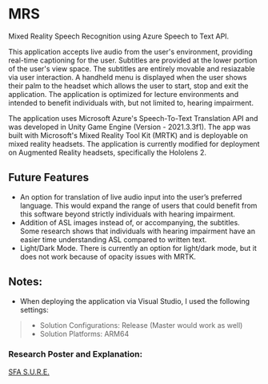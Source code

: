 # MRS
 Mixed Reality Speech Recognition using Azure Speech to Text API. 
 
This application accepts live audio from the user's environment, providing real-time captioning for the user. Subtitles are provided at the lower portion of the user's view space. The subtitles are entirely movable and resiazable via user interaction. A handheld menu is displayed when the user shows their palm to the headset which allows the user to start, stop and exit the application. The application is optimized for lecture environments and intended to benefit individuals with, but not limited to, hearing impairment.

The application uses Microsoft Azure's Speech-To-Text Translation API and was developed in Unity Game Engine (Version - 2021.3.3f1). The app was built with Microsoft's Mixed Reality Tool Kit (MRTK) and is deployable on mixed reality headsets. The application is currently modified for deployment on Augmented Reality headsets, specifically the Hololens 2.

## Future Features
- An option for translation of live audio input into the user’s preferred language. This would expand the range of users that could benefit from this software beyond strictly individuals with hearing impairment.
- Addition of ASL images instead of, or accompanying, the subtitles. Some research shows that individuals with hearing impairment have an easier time understanding ASL compared to written text.
- Light/Dark Mode. There is currently an option for light/dark mode, but it does not work because of opacity issues with MRTK.


## Notes:
- When deploying the application via Visual Studio, I used the following settings:
> - Solution Configurations: Release (Master would work as well)
> - Solution Platforms: ARM64

### Research Poster and Explanation: <!-- this needs to be a better title -->
[SFA S.U.R.E.](https://www.sfasu.edu/academics/colleges/sciences-math/student-resources/undergraduate-research/sure)
